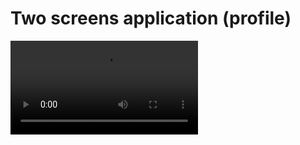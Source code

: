 #  Two screens application (profile)

![](https://github.com/Kaparya/IOS/blob/main/TwoScreens/video.mov)
